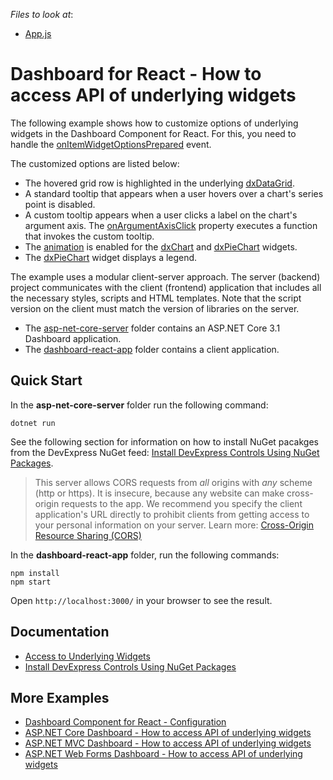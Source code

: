 <!-- default file list -->
*Files to look at*:

* [App.js](./dashboard-react-app/src/App.js)
<!-- default file list end -->

# Dashboard for React - How to access API of underlying widgets

The following example shows how to customize options of underlying widgets in the Dashboard Component for React. For this, you need to handle the [onItemWidgetOptionsPrepared](https://docs.devexpress.com/Dashboard/js-DevExpress.Dashboard.ViewerApiExtensionOptions?p=netframework#js_devexpress_dashboard_viewerapiextensionoptions_onitemwidgetoptionsprepared) event.

The customized options are listed below:

- The hovered grid row is highlighted in the underlying [dxDataGrid](https://js.devexpress.com/DevExtreme/ApiReference/UI_Components/dxDataGrid/).
- A standard tooltip that appears when a user hovers over a chart's series point is disabled. 
- A custom tooltip appears when a user clicks a label on the chart's argument axis. The [onArgumentAxisClick](https://js.devexpress.com/DevExtreme/ApiReference/UI_Components/dxChart/Configuration/#onArgumentAxisClick) property executes a function that invokes the custom tooltip.
- The [animation](https://js.devexpress.com/DevExtreme/ApiReference/UI_Components/dxChart/Configuration/animation/) is enabled for the [dxChart](https://js.devexpress.com/DevExtreme/ApiReference/UI_Components/dxChart/) and [dxPieChart](https://js.devexpress.com/DevExtreme/ApiReference/UI_Components/dxPieChart/) widgets.
- The [dxPieChart](https://js.devexpress.com/DevExtreme/ApiReference/UI_Components/dxPieChart/) widget displays a legend.

The example uses a modular client-server approach. The server (backend) project communicates with the client (frontend) application that includes all the necessary styles, scripts and HTML templates. Note that the script version on the client must match the version of libraries on the server.

- The [asp-net-core-server](asp-net-core-server) folder contains an ASP.NET Core 3.1 Dashboard application.
- The [dashboard-react-app](dashboard-react-app) folder contains a client application.

## Quick Start

In the **asp-net-core-server** folder run the following command:

```
dotnet run
```

See the following section for information on how to install NuGet pacakges from the DevExpress NuGet feed: [Install DevExpress Controls Using NuGet Packages](https://docs.devexpress.com/GeneralInformation/115912/installation/install-devexpress-controls-using-nuget-packages).

> This server allows CORS requests from _all_ origins with _any_ scheme (http or https). It is insecure, because any website can make cross-origin requests to the app. We recommend you specify the client application's URL directly to prohibit clients from getting access to your personal information on your server. Learn more: [Cross-Origin Resource Sharing (CORS)](https://docs.devexpress.com/Dashboard/400709)

In the **dashboard-react-app** folder, run the following commands:

```
npm install
npm start
```

Open ```http://localhost:3000/``` in your browser to see the result.

## Documentation

- [Access to Underlying Widgets](https://docs.devexpress.com/Dashboard/400996/web-dashboard/ui-elements-and-customization/access-to-underlying-widgets?p=netframework)
- [Install DevExpress Controls Using NuGet Packages](https://docs.devexpress.com/GeneralInformation/115912/installation/install-devexpress-controls-using-nuget-packages)

## More Examples
- [Dashboard Component for React - Configuration](https://github.com/DevExpress-Examples/dashboard-react-example)
- [ASP.NET Core Dashboard - How to access API of underlying widgets](https://github.com/DevExpress-Examples/asp-net-core-dashboard-underlying-widgets-api)
- [ASP.NET MVC Dashboard - How to access API of underlying widgets](https://github.com/DevExpress-Examples/asp-net-mvc-dashboard-underlying-widgets-api)
- [ASP.NET Web Forms Dashboard - How to access API of underlying widgets](https://github.com/DevExpress-Examples/how-to-access-api-of-underlying-widgets-in-the-aspnet-dashboard-control-t492396)
